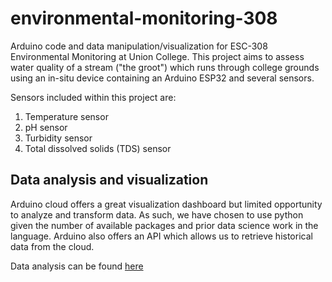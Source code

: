# environmental-monitoring-308

Arduino code and data manipulation/visualization for ESC-308 Environmental Monitoring at Union College. This project aims to assess water quality of a stream ("the groot") which runs through college grounds using an in-situ device containing an Arduino ESP32 and several sensors.

Sensors included within this project are:

1. Temperature sensor
2. pH sensor
3. Turbidity sensor
4. Total dissolved solids (TDS) sensor

## Data analysis and visualization

Arduino cloud offers a great visualization dashboard but limited opportunity to analyze and transform data. As such, we have chosen to use python given the number of available packages and prior data science work in the language. Arduino also offers an API which allows us to retrieve historical data from the cloud.

Data analysis can be found [here](python-data-analysis)
